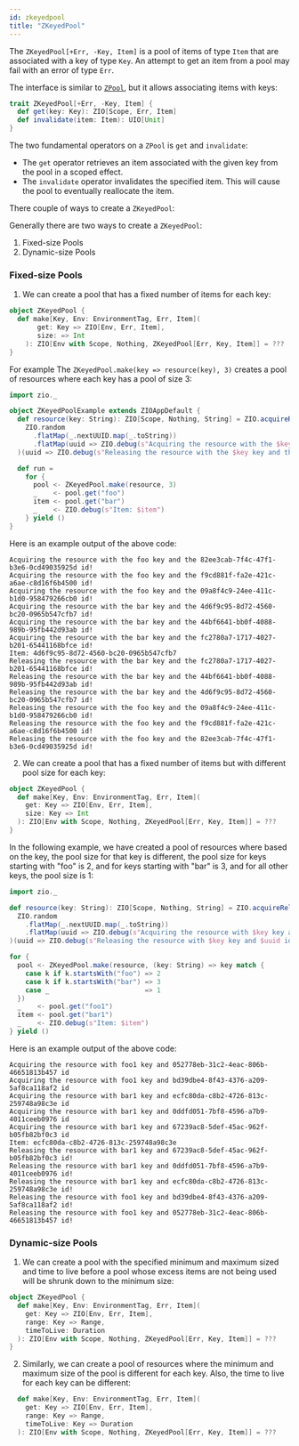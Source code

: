 ```yaml
---
id: zkeyedpool
title: "ZKeyedPool"
---
```


The `ZKeyedPool[+Err, -Key, Item]` is a pool of items of type `Item` that are associated with a key of type `Key`. An attempt to get an item from a pool may fail with an error of type `Err`.

The interface is similar to [`ZPool`](zpool.md), but it allows associating items with keys:

```scala
trait ZKeyedPool[+Err, -Key, Item] {
  def get(key: Key): ZIO[Scope, Err, Item]
  def invalidate(item: Item): UIO[Unit]
}
```

The two fundamental operators on a `ZPool` is `get` and `invalidate`:
- The `get` operator retrieves an item associated with the given key from the pool in a scoped effect.
- The `invalidate` operator invalidates the specified item. This will cause the pool to eventually reallocate the item.

There  couple of ways to create a `ZKeyedPool`:

Generally there are two ways to create a `ZKeyedPool`:
1. Fixed-size Pools
2. Dynamic-size Pools

### Fixed-size Pools

1. We can create a pool that has a fixed number of items for each key:

```scala
object ZKeyedPool {
  def make[Key, Env: EnvironmentTag, Err, Item](
       get: Key => ZIO[Env, Err, Item],
       size: => Int
    ): ZIO[Env with Scope, Nothing, ZKeyedPool[Err, Key, Item]] = ???
}
```

For example The `ZKeyedPool.make(key => resource(key), 3)` creates a pool of resources where each key has a pool of size 3:

```scala mdoc:compile-only
import zio._

object ZKeyedPoolExample extends ZIOAppDefault {
  def resource(key: String): ZIO[Scope, Nothing, String] = ZIO.acquireRelease(
    ZIO.random
      .flatMap(_.nextUUID.map(_.toString))
      .flatMap(uuid => ZIO.debug(s"Acquiring the resource with the $key key and the $uuid id").as(uuid))
  )(uuid => ZIO.debug(s"Releasing the resource with the $key key and the $uuid id!"))

  def run =
    for {
      pool <- ZKeyedPool.make(resource, 3)
      _    <- pool.get("foo")
      item <- pool.get("bar")
      _    <- ZIO.debug(s"Item: $item")
    } yield ()
}
```

Here is an example output of the above code:

```
Acquiring the resource with the foo key and the 82ee3cab-7f4c-47f1-b3e6-0cd49035925d id!
Acquiring the resource with the foo key and the f9cd881f-fa2e-421c-a6ae-c8d16f6b4500 id!
Acquiring the resource with the foo key and the 09a8f4c9-24ee-411c-b1d0-958479266cb0 id!
Acquiring the resource with the bar key and the 4d6f9c95-8d72-4560-bc20-0965b547cfb7 id!
Acquiring the resource with the bar key and the 44bf6641-bb0f-4088-989b-95fb442d93ab id!
Acquiring the resource with the bar key and the fc2780a7-1717-4027-b201-65441168bfce id!
Item: 4d6f9c95-8d72-4560-bc20-0965b547cfb7
Releasing the resource with the bar key and the fc2780a7-1717-4027-b201-65441168bfce id!
Releasing the resource with the bar key and the 44bf6641-bb0f-4088-989b-95fb442d93ab id!
Releasing the resource with the bar key and the 4d6f9c95-8d72-4560-bc20-0965b547cfb7 id!
Releasing the resource with the foo key and the 09a8f4c9-24ee-411c-b1d0-958479266cb0 id!
Releasing the resource with the foo key and the f9cd881f-fa2e-421c-a6ae-c8d16f6b4500 id!
Releasing the resource with the foo key and the 82ee3cab-7f4c-47f1-b3e6-0cd49035925d id!
```

2. We can create a pool that has a fixed number of items but with different pool size for each key:

```scala
object ZKeyedPool {
  def make[Key, Env: EnvironmentTag, Err, Item](
    get: Key => ZIO[Env, Err, Item],
    size: Key => Int
  ): ZIO[Env with Scope, Nothing, ZKeyedPool[Err, Key, Item]] = ???
}
```

In the following example, we have created a pool of resources where based on the key, the pool size for that key is different, the pool size for keys starting with "foo" is 2, and for keys starting with "bar" is 3, and for all other keys, the pool size is 1:

```scala mdoc:invisible
import zio._

def resource(key: String): ZIO[Scope, Nothing, String] = ZIO.acquireRelease(
  ZIO.random
    .flatMap(_.nextUUID.map(_.toString))
    .flatMap(uuid => ZIO.debug(s"Acquiring the resource with $key key and $uuid id").as(uuid))
)(uuid => ZIO.debug(s"Releasing the resource with $key key and $uuid id!"))

```

```scala mdoc:compile-only
for {
  pool <- ZKeyedPool.make(resource, (key: String) => key match {
    case k if k.startsWith("foo") => 2
    case k if k.startsWith("bar") => 3
    case _                        => 1
  })
  _    <- pool.get("foo1")
  item <- pool.get("bar1")
  _    <- ZIO.debug(s"Item: $item")
} yield ()
```

Here is an example output of the above code:

```
Acquiring the resource with foo1 key and 052778eb-31c2-4eac-806b-46651813b457 id
Acquiring the resource with foo1 key and bd39dbe4-8f43-4376-a209-5af8ca118af2 id
Acquiring the resource with bar1 key and ecfc80da-c8b2-4726-813c-259748a98c3e id
Acquiring the resource with bar1 key and 0ddfd051-7bf8-4596-a7b9-4011ceeb0976 id
Acquiring the resource with bar1 key and 67239ac8-5def-45ac-962f-b05fb82bf0c3 id
Item: ecfc80da-c8b2-4726-813c-259748a98c3e
Releasing the resource with bar1 key and 67239ac8-5def-45ac-962f-b05fb82bf0c3 id!
Releasing the resource with bar1 key and 0ddfd051-7bf8-4596-a7b9-4011ceeb0976 id!
Releasing the resource with bar1 key and ecfc80da-c8b2-4726-813c-259748a98c3e id!
Releasing the resource with foo1 key and bd39dbe4-8f43-4376-a209-5af8ca118af2 id!
Releasing the resource with foo1 key and 052778eb-31c2-4eac-806b-46651813b457 id!
```

### Dynamic-size Pools

1. We can create a pool with the specified minimum and maximum sized and time to live before a pool whose excess items are not being used will be shrunk down to the minimum size:

```scala
object ZKeyedPool {
  def make[Key, Env: EnvironmentTag, Err, Item](
    get: Key => ZIO[Env, Err, Item],
    range: Key => Range,
    timeToLive: Duration
  ): ZIO[Env with Scope, Nothing, ZKeyedPool[Err, Key, Item]] = ???
}
```

2. Similarly, we can create a pool of resources where the minimum and maximum size of the pool is different for each key. Also, the time to live for each key can be different:

```scala
  def make[Key, Env: EnvironmentTag, Err, Item](
    get: Key => ZIO[Env, Err, Item],
    range: Key => Range,
    timeToLive: Key => Duration
  ): ZIO[Env with Scope, Nothing, ZKeyedPool[Err, Key, Item]] = ???
```
